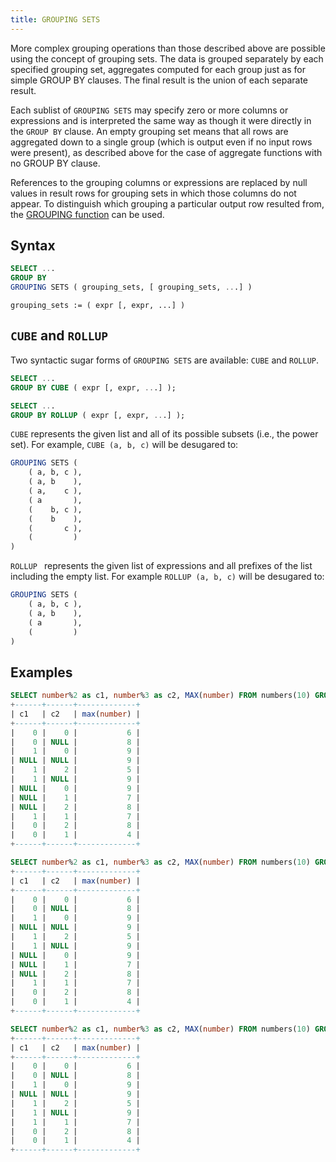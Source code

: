 ```yaml
---
title: GROUPING SETS
---
```


More complex grouping operations than those described above are possible using the concept of grouping sets. The data is grouped separately by each specified grouping set, aggregates computed for each group just as for simple GROUP BY clauses. The final result is the union of each separate result.

Each sublist of `GROUPING SETS` may specify zero or more columns or expressions and is interpreted the same way as though it were directly in the `GROUP BY` clause. An empty grouping set means that all rows are aggregated down to a single group (which is output even if no input rows were present), as described above for the case of aggregate functions with no GROUP BY clause.

References to the grouping columns or expressions are replaced by null values in result rows for grouping sets in which those columns do not appear. To distinguish which grouping a particular output row resulted from, the [GROUPING function](../../15-sql-functions/120-other-functions/grouping.md) can be used.

## Syntax

```sql
SELECT ...
GROUP BY 
GROUPING SETS ( grouping_sets, [ grouping_sets, ...] )
```

```
grouping_sets := ( expr [, expr, ...] )
```

## `CUBE` and `ROLLUP`

Two syntactic sugar forms of `GROUPING SETS` are available: `CUBE` and `ROLLUP`. 

```sql
SELECT ...
GROUP BY CUBE ( expr [, expr, ...] );

SELECT ...
GROUP BY ROLLUP ( expr [, expr, ...] );
```

`CUBE` represents the given list and all of its possible subsets (i.e., the power set). For example, `CUBE (a, b, c)` will be desugared to:

```sql
GROUPING SETS (
    ( a, b, c ),
    ( a, b    ),
    ( a,    c ),
    ( a       ),
    (    b, c ),
    (    b    ),
    (       c ),
    (         )
)
```

`ROLLUP ` represents the given list of expressions and all prefixes of the list including the empty list. For example `ROLLUP (a, b, c)` will be desugared to:

```sql
GROUPING SETS (
    ( a, b, c ),
    ( a, b    ),
    ( a       ),
    (         )
)
```

## Examples

```sql
SELECT number%2 as c1, number%3 as c2, MAX(number) FROM numbers(10) GROUP BY GROUPING SETS ((c1, c2), (c1), (c2), ());
+------+------+-------------+
| c1   | c2   | max(number) |
+------+------+-------------+
|    0 |    0 |           6 |
|    0 | NULL |           8 |
|    1 |    0 |           9 |
| NULL | NULL |           9 |
|    1 |    2 |           5 |
|    1 | NULL |           9 |
| NULL |    0 |           9 |
| NULL |    1 |           7 |
| NULL |    2 |           8 |
|    1 |    1 |           7 |
|    0 |    2 |           8 |
|    0 |    1 |           4 |
+------+------+-------------+

SELECT number%2 as c1, number%3 as c2, MAX(number) FROM numbers(10) GROUP BY CUBE (c1, c2);
+------+------+-------------+
| c1   | c2   | max(number) |
+------+------+-------------+
|    0 |    0 |           6 |
|    0 | NULL |           8 |
|    1 |    0 |           9 |
| NULL | NULL |           9 |
|    1 |    2 |           5 |
|    1 | NULL |           9 |
| NULL |    0 |           9 |
| NULL |    1 |           7 |
| NULL |    2 |           8 |
|    1 |    1 |           7 |
|    0 |    2 |           8 |
|    0 |    1 |           4 |
+------+------+-------------+

SELECT number%2 as c1, number%3 as c2, MAX(number) FROM numbers(10) GROUP BY ROLLUP (c1, c2);
+------+------+-------------+
| c1   | c2   | max(number) |
+------+------+-------------+
|    0 |    0 |           6 |
|    0 | NULL |           8 |
|    1 |    0 |           9 |
| NULL | NULL |           9 |
|    1 |    2 |           5 |
|    1 | NULL |           9 |
|    1 |    1 |           7 |
|    0 |    2 |           8 |
|    0 |    1 |           4 |
+------+------+-------------+
```